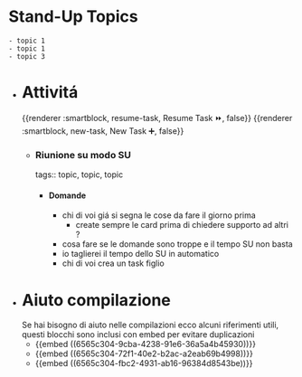 # Stand-Up Topics
	- topic 1
	- topic 1
	- topic 3
- # Attivitá
  {{renderer :smartblock, resume-task, Resume Task ⏩️, false}} {{renderer :smartblock, new-task, New Task ➕, false}}
	- ### Riunione su modo SU
	  tags:: topic, topic, topic
		- #### Domande
			- chi di voi giá si segna le cose da fare il giorno prima
				- create sempre le card prima di chiedere supporto ad altri ?
			- cosa fare se le domande sono troppe e il tempo SU non basta
			- io taglierei il tempo dello SU in automatico
			- chi di voi crea un task figlio
- # Aiuto compilazione
  Se hai bisogno di aiuto nelle compilazioni ecco alcuni riferimenti utili, questi blocchi sono inclusi con embed per evitare duplicazioni
	- {{embed ((6565c304-9cba-4238-91e6-36a5a4b45930))}}
	- {{embed ((6565c304-72f1-40e2-b2ac-a2eab69b4998))}}
	- {{embed ((6565c304-fbc2-4931-ab16-96384d8543be))}}